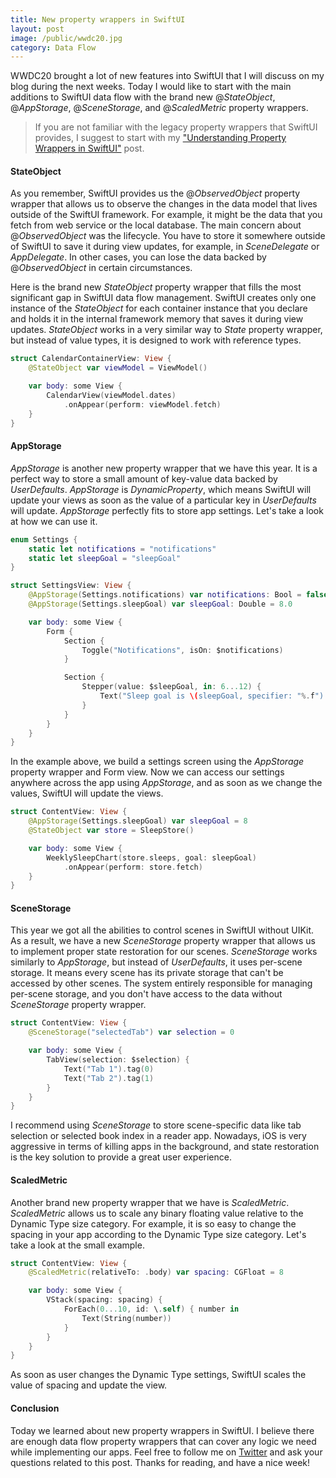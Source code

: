 ```yaml
---
title: New property wrappers in SwiftUI
layout: post
image: /public/wwdc20.jpg
category: Data Flow
---
```


WWDC20 brought a lot of new features into SwiftUI that I will discuss on my blog during the next weeks. Today I would like to start with the main additions to SwiftUI data flow with the brand new @*StateObject*, @*AppStorage*, @*SceneStorage*, and @*ScaledMetric* property wrappers.

> If you are not familiar with the legacy property wrappers that SwiftUI provides, I suggest to start with my ["Understanding Property Wrappers in SwiftUI"](/2019/06/12/understanding-property-wrappers-in-swiftui/) post.

#### StateObject
As you remember, SwiftUI provides us the @*ObservedObject* property wrapper that allows us to observe the changes in the data model that lives outside of the SwiftUI framework. For example, it might be the data that you fetch from web service or the local database. The main concern about @*ObservedObject* was the lifecycle. You have to store it somewhere outside of SwiftUI to save it during view updates, for example, in *SceneDelegate* or *AppDelegate*. In other cases, you can lose the data backed by @*ObservedObject* in certain circumstances.

Here is the brand new *StateObject* property wrapper that fills the most significant gap in SwiftUI data flow management. SwiftUI creates only one instance of the *StateObject* for each container instance that you declare and holds it in the internal framework memory that saves it during view updates. *StateObject* works in a very similar way to *State* property wrapper, but instead of value types, it is designed to work with reference types.

```swift
struct CalendarContainerView: View {
    @StateObject var viewModel = ViewModel()

    var body: some View {
        CalendarView(viewModel.dates)
            .onAppear(perform: viewModel.fetch)
    }
}
```

#### AppStorage
*AppStorage* is another new property wrapper that we have this year. It is a perfect way to store a small amount of key-value data backed by *UserDefaults*. *AppStorage* is *DynamicProperty*, which means SwiftUI will update your views as soon as the value of a particular key in *UserDefaults* will update. *AppStorage* perfectly fits to store app settings. Let's take a look at how we can use it.

```swift
enum Settings {
    static let notifications = "notifications"
    static let sleepGoal = "sleepGoal"
}

struct SettingsView: View {
    @AppStorage(Settings.notifications) var notifications: Bool = false
    @AppStorage(Settings.sleepGoal) var sleepGoal: Double = 8.0

    var body: some View {
        Form {
            Section {
                Toggle("Notifications", isOn: $notifications)
            }

            Section {
                Stepper(value: $sleepGoal, in: 6...12) {
                    Text("Sleep goal is \(sleepGoal, specifier: "%.f") hr")
                }
            }
        }
    }
}
```

In the example above, we build a settings screen using the *AppStorage* property wrapper and Form view. Now we can access our settings anywhere across the app using *AppStorage*, and as soon as we change the values, SwiftUI will update the views.

```swift
struct ContentView: View {
    @AppStorage(Settings.sleepGoal) var sleepGoal = 8
    @StateObject var store = SleepStore()

    var body: some View {
        WeeklySleepChart(store.sleeps, goal: sleepGoal)
            .onAppear(perform: store.fetch)
    }
}
```

#### SceneStorage
This year we got all the abilities to control scenes in SwiftUI without UIKit. As a result, we have a new *SceneStorage* property wrapper that allows us to implement proper state restoration for our scenes. *SceneStorage* works similarly to *AppStorage*, but instead of *UserDefaults*, it uses per-scene storage. It means every scene has its private storage that can't be accessed by other scenes. The system entirely responsible for managing per-scene storage, and you don't have access to the data without *SceneStorage* property wrapper.

```swift
struct ContentView: View {
    @SceneStorage("selectedTab") var selection = 0

    var body: some View {
        TabView(selection: $selection) {
            Text("Tab 1").tag(0)
            Text("Tab 2").tag(1)
        }
    }
}
```

I recommend using *SceneStorage* to store scene-specific data like tab selection or selected book index in a reader app. Nowadays, iOS is very aggressive in terms of killing apps in the background, and state restoration is the key solution to provide a great user experience.

#### ScaledMetric
Another brand new property wrapper that we have is *ScaledMetric*. *ScaledMetric* allows us to scale any binary floating value relative to the Dynamic Type size category. For example, it is so easy to change the spacing in your app according to the Dynamic Type size category. Let's take a look at the small example.

```swift
struct ContentView: View {
    @ScaledMetric(relativeTo: .body) var spacing: CGFloat = 8

    var body: some View {
        VStack(spacing: spacing) {
            ForEach(0...10, id: \.self) { number in
                Text(String(number))
            }
        }
    }
}
```

As soon as user changes the Dynamic Type settings, SwiftUI scales the value of spacing and update the view.

#### Conclusion
Today we learned about new property wrappers in SwiftUI. I believe there are enough data flow property wrappers that can cover any logic we need while implementing our apps. Feel free to follow me on [Twitter](https://twitter.com/mecid) and ask your questions related to this post. Thanks for reading, and have a nice week!